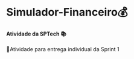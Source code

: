 # Simulador-Financeiro💰

#### Atividade da SPTech 📚

🔹Atividade para entrega individual da Sprint 1


